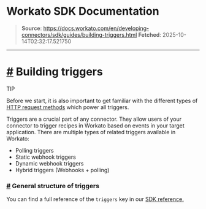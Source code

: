# Workato SDK Documentation

> **Source**: https://docs.workato.com/en/developing-connectors/sdk/guides/building-triggers.html
> **Fetched**: 2025-10-14T02:32:17.521750

---

# [#](<#building-triggers>) Building triggers

TIP

Before we start, it is also important to get familiar with the different types of [HTTP request methods](</developing-connectors/sdk/sdk-reference/http.html>) which power all triggers.

Triggers are a crucial part of any connector. They allow users of your connector to trigger recipes in Workato based on events in your target application. There are multiple types of related triggers available in Workato:

  * Polling triggers
  * Static webhook triggers
  * Dynamic webhook triggers
  * Hybrid triggers (Webhooks + polling)

### [#](<#general-structure-of-triggers>) General structure of triggers

You can find a full reference of the `triggers` key in our [SDK reference.](</developing-connectors/sdk/sdk-reference/triggers.html>)
